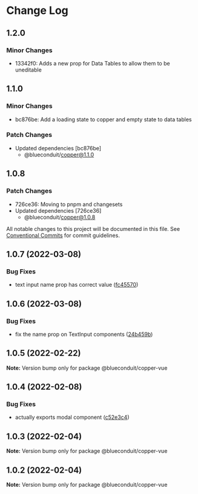 # Change Log

## 1.2.0

### Minor Changes

- 13342f0: Adds a new prop for Data Tables to allow them to be uneditable

## 1.1.0

### Minor Changes

- bc876be: Add a loading state to copper and empty state to data tables

### Patch Changes

- Updated dependencies [bc876be]
  - @blueconduit/copper@1.1.0

## 1.0.8

### Patch Changes

- 726ce36: Moving to pnpm and changesets
- Updated dependencies [726ce36]
  - @blueconduit/copper@1.0.8

All notable changes to this project will be documented in this file.
See [Conventional Commits](https://conventionalcommits.org) for commit guidelines.

## 1.0.7 (2022-03-08)

### Bug Fixes

- text input name prop has correct value ([fc45570](https://github.com/BlueConduit/copper/commit/fc4557025f791263c3c6ecfd57ab600d694e8f03))

## 1.0.6 (2022-03-08)

### Bug Fixes

- fix the name prop on TextInput components ([24b459b](https://github.com/BlueConduit/copper/commit/24b459bf93c0138cf060b7269ec9b300facd6285))

## 1.0.5 (2022-02-22)

**Note:** Version bump only for package @blueconduit/copper-vue

## 1.0.4 (2022-02-08)

### Bug Fixes

- actually exports modal component ([c52e3c4](https://github.com/BlueConduit/copper/commit/c52e3c4c0a458beaabc60c84e4627489fc45dc64))

## 1.0.3 (2022-02-04)

**Note:** Version bump only for package @blueconduit/copper-vue

## 1.0.2 (2022-02-04)

**Note:** Version bump only for package @blueconduit/copper-vue
